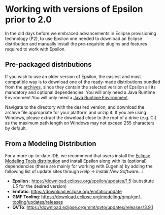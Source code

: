 # Working with versions of Epsilon prior to 2.0

In the old days before we embraced advancements in Eclipse provisioning technology (P2), to use Epsilon one needed to download an Eclipse distribution and manually install the pre-requisite plugins and features required to work with Epsilon.

## Pre-packaged distributions

If you wish to use an older version of Epsilon, the easiest and most compatible way is to download one of the ready-made distributions bundled from the [archives](https://archive.eclipse.org/epsilon/), since they contain the selected version of Epsilon all its mandatory and optional dependencies. You will only need a Java Runtime Environment.You will only need a [Java Runtime Environment](https://adoptopenjdk.net).

Navigate to the directory with the desired version, and download the archive file appropriate for your platform and unzip it. If you are using Windows, please extract the download close to the root of a drive (e.g. C:) as the maximum path length on Windows may not exceed 255 characters by default.

## From a Modeling Distribution

For a more up-to-date IDE, we recommend that users install the [Eclipse Modeling Tools distribution](https://www.eclipse.org/downloads/packages/release/2020-03/r/eclipse-modeling-tools) and install Epsilon along with its (optional) dependencies (these are mainly for working with Eugenia) by adding the following list of update sites through *Help → Install New Software...*:

- **Epsilon** : <https://download.eclipse.org/epsilon/updates/1.5> (substitute *1.5* for the desired version)
- **Emfatic**: <https://download.eclipse.org/emfatic/update>
- **GMF Tooling**: <https://download.eclipse.org/modeling/gmp/gmf-tooling/updates/releases>
- **QVTo**: <https://download.eclipse.org/mmt/qvto/updates/releases/3.9.1>

